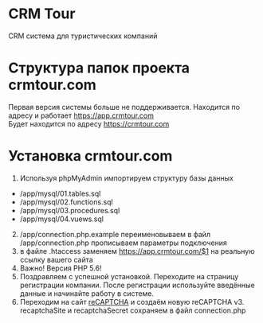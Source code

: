 # CRM Tour
CRM система для туристических компаний


# Структура папок проекта crmtour.com <br/>
Первая версия системы больше не поддерживается. Находится по адресу и работает https://app.crmtour.com <br/>
Будет находится по адресу https://crmtour.com<br/>


# Установка crmtour.com 
1. Используя phpMyAdmin импортируем структуру базы данных 
- /app/mysql/01.tables.sql
- /app/mysql/02.functions.sql
- /app/mysql/03.procedures.sql
- /app/mysql/04.vuews.sql

2. /app/connection.php.example переименовываем в файл /app/connection.php прописываем параметры подключения
3. в файле .htaccess заменяем https://app.crmtour.com/$1  на реальную ссылку вашего сайта
4. Важно! Версия PHP 5.6!
5. Поздравляем с успешной установкой. Переходите на страницу регистрации компании. После регистрации используйте введённые данные и начинайте работу в системе.
6. Переходим на сайт <a href="https://www.google.com/recaptcha/admin/create">reCAPTCHA</a> и создаём новую reCAPTCHA v3. recaptchaSite и recaptchaSecret сохраняем в файл connection.php